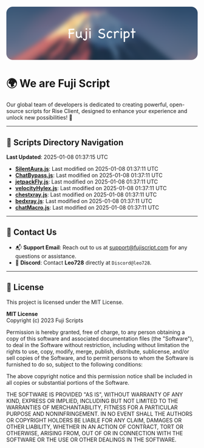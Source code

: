 ![Banner](.github/b.webp)

# 🌍 **We are Fuji Script**

Our global team of developers is dedicated to creating powerful, open-source scripts for Rise Client, designed to enhance your experience and unlock new possibilities! 🌟

---
<!-- SCRIPTS_NAVIGATION_START -->
## 📂 **Scripts Directory Navigation**

**Last Updated**: 2025-01-08 01:37:15 UTC

- **[SilentAura.js](scripts/SilentAura.js)**: Last modified on 2025-01-08 01:37:11 UTC
- **[ChatBypass.js](scripts/ChatBypass.js)**: Last modified on 2025-01-08 01:37:11 UTC
- **[jetpackFly.js](scripts/jetpackFly.js)**: Last modified on 2025-01-08 01:37:11 UTC
- **[velocityHylex.js](scripts/velocityHylex.js)**: Last modified on 2025-01-08 01:37:11 UTC
- **[chestxray.js](scripts/chestxray.js)**: Last modified on 2025-01-08 01:37:11 UTC
- **[bedxray.js](scripts/bedxray.js)**: Last modified on 2025-01-08 01:37:11 UTC
- **[chatMacro.js](scripts/chatMacro.js)**: Last modified on 2025-01-08 01:37:11 UTC

<!-- SCRIPTS_NAVIGATION_END -->

---

## 💬 **Contact Us**  
- 📬 **Support Email**: Reach out to us at [support@fujiscript.com](mailto:support@fujiscript.com) for any questions or assistance.  
- 💬 **Discord**: Contact **Leo728** directly at `Discord@leo728`.

---

## 📜 **License**

This project is licensed under the MIT License.  

**MIT License**  
Copyright (c) 2023 Fuji Scripts  

Permission is hereby granted, free of charge, to any person obtaining a copy of this software and associated documentation files (the "Software"), to deal in the Software without restriction, including without limitation the rights to use, copy, modify, merge, publish, distribute, sublicense, and/or sell copies of the Software, and to permit persons to whom the Software is furnished to do so, subject to the following conditions:  

The above copyright notice and this permission notice shall be included in all copies or substantial portions of the Software.  

THE SOFTWARE IS PROVIDED "AS IS", WITHOUT WARRANTY OF ANY KIND, EXPRESS OR IMPLIED, INCLUDING BUT NOT LIMITED TO THE WARRANTIES OF MERCHANTABILITY, FITNESS FOR A PARTICULAR PURPOSE AND NONINFRINGEMENT. IN NO EVENT SHALL THE AUTHORS OR COPYRIGHT HOLDERS BE LIABLE FOR ANY CLAIM, DAMAGES OR OTHER LIABILITY, WHETHER IN AN ACTION OF CONTRACT, TORT OR OTHERWISE, ARISING FROM, OUT OF OR IN CONNECTION WITH THE SOFTWARE OR THE USE OR OTHER DEALINGS IN THE SOFTWARE.  
